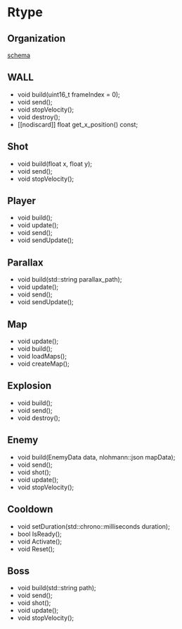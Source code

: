# Rtype

## Organization

[schema](./schema.png)



## WALL

- void build(uint16_t frameIndex = 0);
- void send();
- void stopVelocity();
- void destroy();
- [[nodiscard]] float get_x_position() const;

## Shot

- void build(float x, float y);
- void send();
- void stopVelocity();

## Player

- void build();
- void update();
- void send();
- void sendUpdate();

## Parallax

- void build(std::string parallax_path);
- void update();
- void send();
- void sendUpdate();

## Map

- void update();
- void build();
- void loadMaps();
- void createMap();

## Explosion

- void build();
- void send();
- void destroy();

## Enemy

- void build(EnemyData data, nlohmann::json mapData);
- void send();
- void shot();
- void update();
- void stopVelocity();

## Cooldown

- void setDuration(std::chrono::milliseconds duration);
- bool IsReady();
- void Activate();
- void Reset();

## Boss

- void build(std::string path);
- void send();
- void shot();
- void update();
- void stopVelocity();

